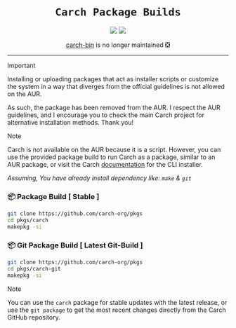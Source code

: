 <div align="center">
 
# `Carch Package Builds`

 <img src="https://img.shields.io/badge/Maintained%3F-Yes-1c1c29?style=for-the-badge&color=ef9f9c&logoColor=85e185&labelColor=1c1c29"> <img src="https://img.shields.io/github/license/carch-org/pkgs?style=for-the-badge&color=e0ea9d&logoColor=D9E0EE&labelColor=171b22">

[carch-bin](https://github.com/carch-org/pkgs/tree/main/carch-bin) is no longer maintained ❎

</div>

---

> [!IMPORTANT]
> Installing or uploading packages that act as installer scripts or customize the system in a way that diverges from the official guidelines is not allowed on the AUR.
>
>  As such, the package has been removed from the AUR. I respect the AUR guidelines, and I encourage you to check the main Carch project for alternative installation methods. Thank you!

> [!NOTE]
> Carch is not available on the AUR because it is a script. However, you can use the provided package build to run Carch as a package, similar to an AUR package, or visit the Carch [documentation](https://carch-org.github.io/docs) for the CLI installer.

*Assuming, You have already install dependency like: `make` & `git`*

### 📦 Package Build [ Stable ]

```sh [Package Build ]
git clone https://github.com/carch-org/pkgs
cd pkgs/carch
makepkg -si
```

### 📦 Git Package Build [ Latest Git-Build ]

```sh [Git Package Build ]
git clone https://github.com/carch-org/pkgs
cd pkgs/carch-git
makepkg -si
```

> [!NOTE]
> You can use the `carch` package for stable updates with the latest release, or use the `git package` to get the most recent changes directly from the Carch GitHub repository.

